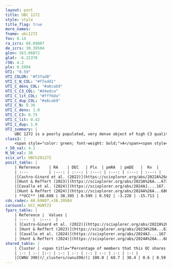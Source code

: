 ```yaml
---
layout: post
title: UBC 1272
style: style
title_flag: true
more_names: 
fname: ubc1272
fov: 0.14
ra_icrs: 68.69807
de_icrs: 38.39504
glon: 163.66872
glat: -6.22378
r50: 4.2
plx: 0.5994
UTI: "0.59"
UTI_COLOR: "#f3fad8"
UTI_C_N_COL: "#ffedd1"
UTI_C_dens_COL: "#a6cab9"
UTI_C_C3_COL: "#d4edca"
UTI_C_lit_COL: "#fff6da"
UTI_C_dup_COL: "#a6cab9"
UTI_C_N: 0.36
UTI_C_dens: 1.0
UTI_C_C3: 0.75
UTI_C_lit: 0.42
UTI_C_dup: 1.0
UTI_summary: |
    UBC 1272 is a poorly populated, very dense object of high C3 quality. It was recently reported in the literature. This object shares a large percentage of members with a later reported entry.
class3: |
    <span style="color: green; font-weight: bold;">A</span><span style="color: #FFC300; font-weight: bold;">B</span>
r_50_val: 4.2
N_50_val: 36
scix_url: UBC%201272
posit_table: |
    | Reference    | RA    | DEC   | Plx  | pmRA  | pmDE   |  Rv  |
    | :---         | :---: | :---: | :---: | :---: | :---: | :---: |
    |[Castro-Ginard et al. (2022)](https://scixplorer.org/abs/2022A%26A...661A.118C) | 68.71 | 38.39 | 0.59 | 0.58 | -3.25 | -- |
    |[Hunt & Reffert (2023)](https://scixplorer.org/abs/2023A%26A...673A.114H) | 68.72 | 38.393 | 0.591 | 0.577 | -3.25 | 0.503 |
    |[Cavallo et al. (2024)](https://scixplorer.org/abs/2024AJ....167...12C) | 68.692 | 38.406 | 0.592 | -- | -- | -- |
    |[Hunt & Reffert (2024)](https://scixplorer.org/abs/2024A%26A...686A..42H) | 68.72 | 38.393 | 0.591 | 0.577 | -3.25 | 0.503 |
    | **UCC** |68.698 | 38.395 | 0.599 | 0.592 | -3.228 | -15.713 | 
cds_radec: 68.69807,+38.39504
carousel: UCC_HUNT23
fpars_table: |
    | Reference |  Values |
    | :---  |  :---:  |
    | [Castro-Ginard et al. (2022)](https://scixplorer.org/abs/2022A%26A...661A.118C) | `AV=1.331, Dist=1814, logAge=7.877` |
    | [Hunt & Reffert (2023)](https://scixplorer.org/abs/2023A%26A...673A.114H) | `AV50=1.897, diffAV50=2.21, MOD50=11.088, logAge50=8.414` |
    | [Cavallo et al. (2024)](https://scixplorer.org/abs/2024AJ....167...12C) | `AV50=2.19, dMod50=10.54, logAge50=8.63, [Fe/H]50=-0.79` |
    | [Hunt & Reffert (2024)](https://scixplorer.org/abs/2024A%26A...686A..42H) | `MassJ=252.398` |
shared_table: |
    | Cluster | <span title="Percentage of members that this OC shares with the ones listed">%</span>   | RA   | DEC   | Plx   | pmRA  | pmDE  | Rv | UTI |
    | :-: | :-: |:-: | :-: | :-: | :-: | :-: | :-: | :-: |
    |[CWNU 390](/_clusters/cwnu390/)| 100.0 | 68.7 | 38.4 | 0.6 | 0.59 | -3.23 | -15.71 |0.05 |
---
```

